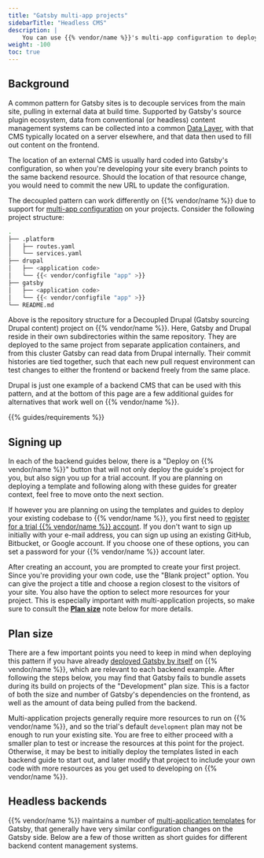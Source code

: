```yaml
---
title: "Gatsby multi-app projects"
sidebarTitle: "Headless CMS"
description: |
    You can use {{% vendor/name %}}'s multi-app configuration to deploy Gatsby alongside a backend CMS, pulling content into Gatsby during builds.
weight: -100
toc: true
---
```


## Background

A common pattern for Gatsby sites is to decouple services from the main site, pulling in external data at build time. Supported by Gatsby's source plugin ecosystem, data from conventional (or headless) content management systems can be collected into a common [Data Layer](https://www.gatsbyjs.com/docs/reference/graphql-data-layer/), with that CMS typically located on a server elsewhere, and that data then used to fill out content on the frontend.

The location of an external CMS is usually hard coded into Gatsby's configuration, so when you're developing your site every branch points to the same backend resource. Should the location of that resource change, you would need to commit the new URL to update the configuration.

The decoupled pattern can work differently on {{% vendor/name %}} due to support for [multi-app configuration](/create-apps/multi-app/_index.md) on your projects. Consider the following project structure:

```bash
.
├── .platform
│   ├── routes.yaml
│   └── services.yaml
├── drupal
│   ├── <application code>
│   └── {{< vendor/configfile "app" >}}
├── gatsby
│   ├── <application code>
│   └── {{< vendor/configfile "app" >}}
└── README.md
```

Above is the repository structure for a Decoupled Drupal (Gatsby sourcing Drupal content) project on {{% vendor/name %}}. Here, Gatsby and Drupal reside in their own subdirectories within the same repository. They are deployed to the same project from separate application containers, and from this cluster Gatsby can read data from Drupal internally. Their commit histories are tied together, such that each new pull request environment can test changes to either the frontend or backend freely from the same place.

Drupal is just one example of a backend CMS that can be used with this pattern, and at the bottom of this page are a few additional guides for alternatives that work well on {{% vendor/name %}}.

{{% guides/requirements %}}

## Signing up

In each of the backend guides below, there is a "Deploy on {{% vendor/name %}}" button that will not only deploy the guide's project for you, but also sign you up for a trial account. If you are planning on deploying a template and following along with these guides for greater context, feel free to move onto the next section.

If however you are planning on using the templates and guides to deploy your existing codebase to {{% vendor/name %}},
you first need to [register for a trial {{% vendor/name %}} account](https://auth.upsun.com/register).
If you don't want to sign up initially with your e-mail address,
you can sign up using an existing GitHub, Bitbucket, or Google account.
If you choose one of these options, you can set a password for your {{% vendor/name %}} account later.

After creating an account, you are prompted to create your first project. Since you're providing your own code, use the "Blank project" option. You can give the project a title and choose a region closest to the visitors of your site. You also have the option to select more resources for your project. This is especially important with multi-application projects, so make sure to consult the [**Plan size**](#plan-size) note below for more details.

## Plan size

There are a few important points you need to keep in mind when deploying this pattern if you have already [deployed Gatsby by itself](/guides/gatsby/deploy/_index.md) on {{% vendor/name %}}, which are relevant to each backend example. After following the steps below, you may find that Gatsby fails to bundle assets during its build on projects of the "Development" plan size. This is a factor of both the size and number of Gatsby's dependencies on the frontend, as well as the amount of data being pulled from the backend.

Multi-application projects generally require more resources to run on {{% vendor/name %}}, and so the trial's default `development` plan may not be enough to run your existing site. You are free to either proceed with a smaller plan to test or increase the resources at this point for the project. Otherwise, it may be best to initially deploy the templates listed in each backend guide to start out, and later modify that project to include your own code with more resources as you get used to developing on {{% vendor/name %}}.

## Headless backends

{{% vendor/name %}} maintains a number of [multi-application templates](https://github.com/platformsh-templates/?q=gatsby&type=&language=) for Gatsby, that generally have very similar configuration changes on the Gatsby side. Below are a few of those written as short guides for different backend content management systems.
